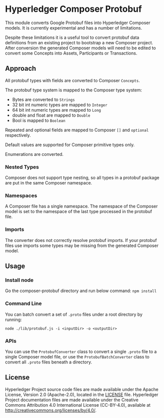# Hyperledger Composer Protobuf

This module converts Google Protobuf files into Hyperledger Composer models.
It is currently experimental and has a number of limitations.

Despite these limitations it is a useful tool to convert protobuf data definitions from an existing project to bootstrap a new Composer project. After conversion the generated Composer models will need to be edited to convert some Concepts into Assets, Participants or Transactions.

## Approach

All protobuf types with fields are converted to Composer `Concepts`.

The protobuf type system is mapped to the Composer type system:

* Bytes are converted to `Strings`
* 32 bit int numeric types are mapped to `Integer`
* 64 bit int numeric types are mapped to `Long`
* double and float are mapped to `Double`
* Bool is mapped to `Boolean`

Repeated and optional fields are mapped to Composer `[]` and `optional` respectively.

Default values are supported for Composer primitive types only.

Enumerations are converted.

### Nested Types

Composer does not support type nesting, so all types in a protobuf package are put in the same Composer namespace.

### Namespaces

A Composer file has a single namespace. The namespace of the Composer model is set to the namespace of the last type processed in the protobuf file.

### Imports

The converter does not correctly resolve protobuf imports. If your protobuf files use imports some types may be missing from the generated Composer model.

## Usage

### Install node
Go the composer-protobuf directory and run below command:
`npm install`

### Command Line

You can batch convert a set of `.proto` files under a root directory by running:

`node ./lib/protobuf.js -i <inputDir> -o <outputDir>`

### APIs

You can use the `ProtobufConverter` class to convert a single `.proto` file to a single Composer model file, or use the `ProtobufBatchConverter` class to convert all `.proto` files beneath a directory.

## License <a name="license"></a>
Hyperledger Project source code files are made available under the Apache License, Version 2.0 (Apache-2.0), located in the [LICENSE](LICENSE.txt) file. Hyperledger Project documentation files are made available under the Creative Commons Attribution 4.0 International License (CC-BY-4.0), available at http://creativecommons.org/licenses/by/4.0/.